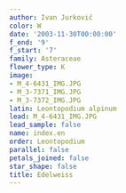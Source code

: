 ```yaml
---
author: Ivan Jurkovič
color: W
date: '2003-11-30T00:00:00'
f_end: '9'
f_start: '7'
family: Asteraceae
flower_type: K
image:
- M_4-6431_IMG.JPG
- M_3-7371_IMG.JPG
- M_3-7372_IMG.JPG
latin: Leontopodium alpinum
lead: M_4-6431_IMG.JPG
lead_sample: false
name: index.en
order: Leontopodium
parallel: false
petals_joined: false
star_shape: false
title: Edelweiss
---
```

